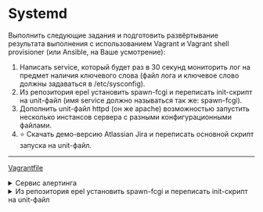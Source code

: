 # Systemd

Выполнить следующие задания и подготовить развёртывание результата выполнения с использованием Vagrant и Vagrant shell provisioner (или Ansible, на Ваше усмотрение):

1. Написать service, который будет раз в 30 секунд мониторить лог на предмет наличия ключевого слова (файл лога и ключевое слово должны задаваться в /etc/sysconfig).
2. Из репозитория epel установить spawn-fcgi и переписать init-скрипт на unit-файл (имя service должно называться так же: spawn-fcgi).
3. Дополнить unit-файл httpd (он же apache) возможностью запустить несколько инстансов сервера с разными конфигурационными файлами.
4. ⭐ Скачать демо-версию Atlassian Jira и переписать основной скрипт запуска на unit-файл.

---

[Vagrantfile](Vagrantfile)

<details><summary>Сервис алертинга</summary>


1. Создаем файл конфигурации для демона и помещаем его в 
```ini
# Config file for custom watch service
# Put it into /etc/sysconfig

# File for watching and word for analize

KEYWORD="ALERT"
LOGFILE=/var/log/veryimportant.log
```

2. Создаем  скрипт с логикой сервиса
```sh
#!/bin/bash
KEYWORD=$1
LOGFILE=$2
DATE=`date`

if grep $KEYWORD $LOGFILE &> /dev/null
then
logger "$DATE: Alarm detected"
else
exit 0
fi
```

3. Создаем Unit file
```ini
[Unit]
Description=Alarm watchlog service
[Service]
Type=oneshot
EnvironmentFile=/etc/sysconfig/watchlog
ExecStart=/opt/watchlog.sh $KEYWORD $LOGFILE
```
4. Создаем Таймер
```ini
[Unit]
Description=Run watchlog script every 30 second
[Timer]
# Run every 30 second
OnUnitActiveSec=30
Unit=watchlog.service
[Install]
WantedBy=multi-user.target
```

5. Перезагружаем конфигурацию systemd и активируем таймер
```sh
sudo systemctl daemon-reload
sudo systemctl start watchlog
```

6. Проверяем резултаты работы
отправляем алерт   
```sh
[root@build-server vagrant]# echo ALERT /var/log/veryimportant.log
```
смотрим логи
```sh
sudo journalctl  -f 
```
результат
```ini
Aug 31 11:43:04 build-server root[7041]: Wed Aug 31 11:43:04 UTC 2022: Alarm detected
```
</details>

<details><summary>Из репозитория epel установить spawn-fcgi и переписать init-скрипт на unit-файл </summary>

1. Устанавливаем spawn-fcgi и необходимые для него пакеты
```sh
sudo yum install epel-release -y && yum install spawn-fcgi php php-cli mod_fcgid httpd -y
```
2. Создаем юнитфайл
```ini
[Unit]
Description=Spawn-fcgi startup service by Otus
After=network.target
[Service]
Type=simple
PIDFile=/var/run/spawn-fcgi.pid
EnvironmentFile=/etc/sysconfig/spawn-fcgi
ExecStart=/usr/bin/spawn-fcgi -n \$OPTIONS
KillMode=process
[Install]
WantedBy=multi-user.target
```
3. Перезагружаем конфигурацию systemd и активируем сервис

```sh
sudo systemctl daemon-reload
sudo systemctl start spawn-fcgi
sudo systemctl status spawn-fcgi
```

проверяем

```sh
    deamon-server: ● spawn-fcgi.service - Spawn-fcgi startup service by Otus
    deamon-server:    Loaded: loaded (/etc/systemd/system/spawn-fcgi.service; disabled; vendor preset: disabled)
    deamon-server:    Active: active (running) since Thu 2022-09-01 06:40:22 UTC; 53ms ago
    deamon-server:  Main PID: 23619 (php-cgi)
    deamon-server:     Tasks: 20 (limit: 24916)
    deamon-server:    Memory: 12.6M
    deamon-server:    CGroup: /system.slice/spawn-fcgi.service
    deamon-server:            ├─23619 /usr/bin/php-cgi
    ...
    deamon-server: Sep 01 06:40:22 deamon-server systemd[1]: Started Spawn-fcgi startup service by Otus.
```

</details>

 